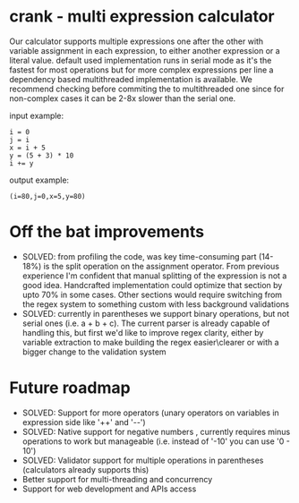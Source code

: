 # crank - multi expression calculator
Our calculator supports multiple expressions one after the other with variable assignment in each expression, to either another expression or a literal value.
default used implementation runs in serial mode as it's the fastest for most operations but for more complex expressions per line a dependency based multithreaded implementation is available.
We recommend checking before commiting the to multithreaded one since for non-complex cases it can be 2-8x slower than the serial one.

input example:
```
i = 0
j = i
x = i + 5
y = (5 + 3) * 10
i += y
```
output example:
```
(i=80,j=0,x=5,y=80)
```

# Off the bat improvements
- SOLVED: from profiling the code, was key time-consuming part (14-18%) is the split operation on the assignment operator. From previous experience I'm confident that manual splitting of the expression is not a good idea. Handcrafted implementation could optimize that section by upto 70% in some cases. Other sections would require switching from the regex system to something custom with less background validations
- SOLVED: currently in parentheses we support binary operations, but not serial ones (i.e. a + b + c). The current parser is already capable of handling this, but first we'd like to improve regex clarity, either by variable extraction to make building the regex easier\clearer or with a bigger change to the validation system


# Future roadmap
- SOLVED: Support for more operators (unary operators on variables in expression side like '++' and '--')
- SOLVED: Native support for negative numbers , currently requires minus operations to work but manageable (i.e. instead of '-10' you can use '0 - 10')
- SOLVED: Validator support for multiple operations in parentheses (calculators already supports this)
- Better support for multi-threading and concurrency
- Support for web development and APIs access